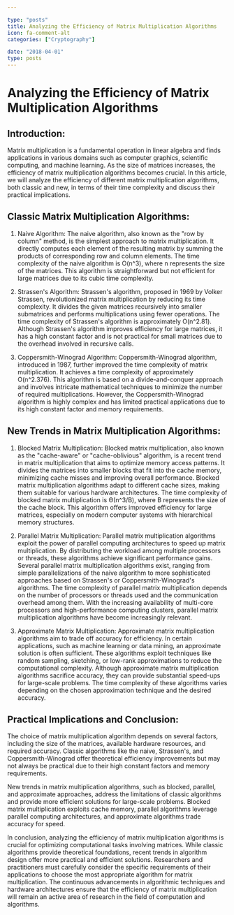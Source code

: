 ```yaml
---

type: "posts"
title: Analyzing the Efficiency of Matrix Multiplication Algorithms
icon: fa-comment-alt
categories: ["Cryptography"]

date: "2018-04-01"
type: posts
---
```





# Analyzing the Efficiency of Matrix Multiplication Algorithms

## Introduction:

Matrix multiplication is a fundamental operation in linear algebra and finds applications in various domains such as computer graphics, scientific computing, and machine learning. As the size of matrices increases, the efficiency of matrix multiplication algorithms becomes crucial. In this article, we will analyze the efficiency of different matrix multiplication algorithms, both classic and new, in terms of their time complexity and discuss their practical implications.

## Classic Matrix Multiplication Algorithms:

1. Naive Algorithm:
The naive algorithm, also known as the "row by column" method, is the simplest approach to matrix multiplication. It directly computes each element of the resulting matrix by summing the products of corresponding row and column elements. The time complexity of the naive algorithm is O(n^3), where n represents the size of the matrices. This algorithm is straightforward but not efficient for large matrices due to its cubic time complexity.

2. Strassen's Algorithm:
Strassen's algorithm, proposed in 1969 by Volker Strassen, revolutionized matrix multiplication by reducing its time complexity. It divides the given matrices recursively into smaller submatrices and performs multiplications using fewer operations. The time complexity of Strassen's algorithm is approximately O(n^2.81). Although Strassen's algorithm improves efficiency for large matrices, it has a high constant factor and is not practical for small matrices due to the overhead involved in recursive calls.

3. Coppersmith-Winograd Algorithm:
Coppersmith-Winograd algorithm, introduced in 1987, further improved the time complexity of matrix multiplication. It achieves a time complexity of approximately O(n^2.376). This algorithm is based on a divide-and-conquer approach and involves intricate mathematical techniques to minimize the number of required multiplications. However, the Coppersmith-Winograd algorithm is highly complex and has limited practical applications due to its high constant factor and memory requirements.

## New Trends in Matrix Multiplication Algorithms:

1. Blocked Matrix Multiplication:
Blocked matrix multiplication, also known as the "cache-aware" or "cache-oblivious" algorithm, is a recent trend in matrix multiplication that aims to optimize memory access patterns. It divides the matrices into smaller blocks that fit into the cache memory, minimizing cache misses and improving overall performance. Blocked matrix multiplication algorithms adapt to different cache sizes, making them suitable for various hardware architectures. The time complexity of blocked matrix multiplication is Θ(n^3/B), where B represents the size of the cache block. This algorithm offers improved efficiency for large matrices, especially on modern computer systems with hierarchical memory structures.

2. Parallel Matrix Multiplication:
Parallel matrix multiplication algorithms exploit the power of parallel computing architectures to speed up matrix multiplication. By distributing the workload among multiple processors or threads, these algorithms achieve significant performance gains. Several parallel matrix multiplication algorithms exist, ranging from simple parallelizations of the naive algorithm to more sophisticated approaches based on Strassen's or Coppersmith-Winograd's algorithms. The time complexity of parallel matrix multiplication depends on the number of processors or threads used and the communication overhead among them. With the increasing availability of multi-core processors and high-performance computing clusters, parallel matrix multiplication algorithms have become increasingly relevant.

3. Approximate Matrix Multiplication:
Approximate matrix multiplication algorithms aim to trade off accuracy for efficiency. In certain applications, such as machine learning or data mining, an approximate solution is often sufficient. These algorithms exploit techniques like random sampling, sketching, or low-rank approximations to reduce the computational complexity. Although approximate matrix multiplication algorithms sacrifice accuracy, they can provide substantial speed-ups for large-scale problems. The time complexity of these algorithms varies depending on the chosen approximation technique and the desired accuracy.

## Practical Implications and Conclusion:

The choice of matrix multiplication algorithm depends on several factors, including the size of the matrices, available hardware resources, and required accuracy. Classic algorithms like the naive, Strassen's, and Coppersmith-Winograd offer theoretical efficiency improvements but may not always be practical due to their high constant factors and memory requirements.

New trends in matrix multiplication algorithms, such as blocked, parallel, and approximate approaches, address the limitations of classic algorithms and provide more efficient solutions for large-scale problems. Blocked matrix multiplication exploits cache memory, parallel algorithms leverage parallel computing architectures, and approximate algorithms trade accuracy for speed.

In conclusion, analyzing the efficiency of matrix multiplication algorithms is crucial for optimizing computational tasks involving matrices. While classic algorithms provide theoretical foundations, recent trends in algorithm design offer more practical and efficient solutions. Researchers and practitioners must carefully consider the specific requirements of their applications to choose the most appropriate algorithm for matrix multiplication. The continuous advancements in algorithmic techniques and hardware architectures ensure that the efficiency of matrix multiplication will remain an active area of research in the field of computation and algorithms.